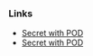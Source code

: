 ### Links
- [Secret with POD](https://kubernetes.io/docs/tasks/inject-data-application/distribute-credentials-secure/)
- [Secret with POD](https://kubernetes.io/docs/tasks/inject-data-application/distribute-credentials-secure/)
